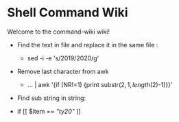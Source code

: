 # Shell Command Wiki

Welcome to the command-wiki wiki!

* Find the text in file and replace it in the same file : 
  - sed -i -e 's/2019/2020/g' <filename>

* Remove last character from awk
  - ... | awk '{if (NR!=1) {print substr($2, 1, length($2)-1)}}'


* Find sub string in string:
 - if [[ $item == *"ty20"* ]]
